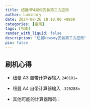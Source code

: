 ```yaml
---
title: 纽曼MP4如何安装第三方应用
author: Luminary
date: 2024-08-26 18:10:00 +0800
categories: [指南]
tags: [指南]
render_with_liquid: false
description: "纽曼Newsmy安装第三方应用"
pin: false
---
```


## 刷机心得

+ 纽曼 A3
  自带计算器输入 `240101=`

+ 纽曼 A4
  自带计算器输入 `.320288=`

+ 其他可能的计算器暗码：

